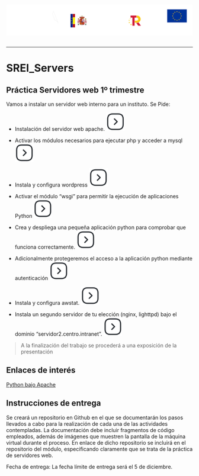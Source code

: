 <p style="text-aling:center;height:100px"><img src="/md/res/_banner.svg"></p>

---

# SREI_Servers

## Práctica Servidores web 1º trimestre

Vamos a instalar un servidor web interno para un instituto. Se Pide:

* Instalación del servidor web apache.
[<img src="/md/res/_arrow.svg" width="50">](/md/1.md)

* Activar los módulos necesarios para ejecutar php y acceder a mysql
[<img src="/md/res/_arrow.svg" width="50">](/md/2.md)

* Instala y configura wordpress
[<img src="/md/res/_arrow.svg" width="50">](/md/3.md)

* Activar el módulo “wsgi” para permitir la ejecución de aplicaciones Python
[<img src="/md/res/_arrow.svg" width="50">](/md/4.md)

* Crea y despliega una pequeña aplicación python para comprobar que funciona correctamente.
[<img src="/md/res/_arrow.svg" width="50">](/md/5.md)

* Adicionalmente protegeremos el acceso a la aplicación python mediante autenticación
[<img src="/md/res/_arrow.svg" width="50">](/md/6.md)

* Instala y configura awstat.
[<img src="/md/res/_arrow.svg" width="50">](/md/7.md)

* Instala un segundo servidor de tu elección (nginx, lighttpd) bajo el dominio “servidor2.centro.intranet”.
[<img src="/md/res/_arrow.svg" width="50">](/md/8.md)

> A la finalización del trabajo se procederá a una exposición de la presentación

## Enlaces de interés

[Python bajo Apache](https://uniwebsidad.com/libros/python/capitulo-13/python-bajo-apache)


## Instrucciones de entrega
Se creará un repositorio en Github en el que se documentarán los pasos llevados a cabo para la realización de cada una de las actividades contempladas. La documentación debe incluir fragmentos de código empleados, además de imágenes que muestren la pantalla de la máquina virtual durante el proceso.
En enlace de dicho repositorio se incluirá en el repositorio del módulo, especificando claramente que se trata de la práctica de servidores web.

Fecha de entrega: La fecha límite de entrega será el 5 de diciembre.
